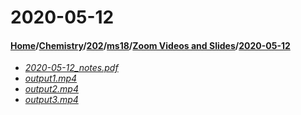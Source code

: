 # 2020-05-12
#### [Home](../../../../..)/[Chemistry](../../../..)/[202](../../..)/[ms18](../..)/[Zoom Videos and Slides](..)/[2020-05-12]()
- [_2020-05-12_notes.pdf_](2020-05-12_notes.pdf)
- [_output1.mp4_](output1.mp4)
- [_output2.mp4_](output2.mp4)
- [_output3.mp4_](output3.mp4)

